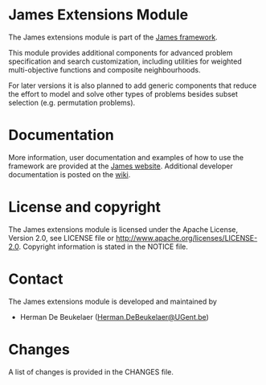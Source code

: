 James Extensions Module
=======================

The James extensions module is part of the [James framework][james-github].

This module provides additional components for advanced problem specification and search customization, including utilities for weighted multi-objective functions and composite neighbourhoods.

For later versions it is also planned to add generic components that reduce the effort to model and solve other types of problems besides subset selection (e.g. permutation problems).
  
Documentation
=============  

More information, user documentation and examples of how to use the framework are provided at the [James website][james-website]. Additional developer documentation is posted on the [wiki][james-wiki].

License and copyright
=====================

The James extensions module is licensed under the Apache License, Version 2.0, see LICENSE file or http://www.apache.org/licenses/LICENSE-2.0. Copyright information is stated in the NOTICE file.

Contact
=======

The James extensions module is developed and maintained by

 - Herman De Beukelaer (Herman.DeBeukelaer@UGent.be)
 
Changes
=======

A list of changes is provided in the CHANGES file.


[james-github]:  https://github.com/hdbeukel/james
[james-website]: http://www.jamesframework.org
[james-wiki]:    https://github.com/hdbeukel/james/wiki
